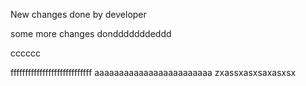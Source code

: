 New changes done by developer

some more changes dondddddddeddd


cccccc

ffffffffffffffffffffffffffff
aaaaaaaaaaaaaaaaaaaaaaaa
zxassxasxsaxasxsx
